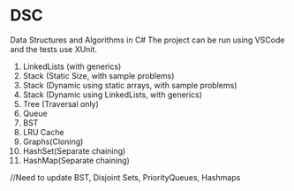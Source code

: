 # DSC
Data Structures and Algorithms in C#
The project can be run using VSCode and the tests use XUnit.

1. LinkedLists (with generics)
2. Stack (Static Size, with sample problems)
3. Stack (Dynamic using static arrays, with sample problems)
4. Stack (Dynamic using LinkedLists, with generics)
5. Tree (Traversal only)
6. Queue
7. BST
8. LRU Cache
9. Graphs(Cloning)
10. HashSet(Separate chaining)
11. HashMap(Separate chaining)

//Need to  update BST, Disjoint Sets, PriorityQueues, Hashmaps
